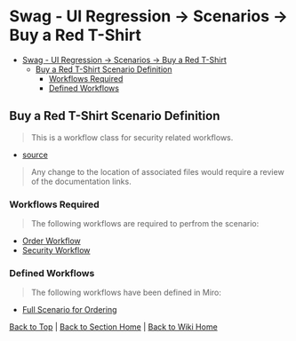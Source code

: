 # Swag - UI Regression -> Scenarios -> Buy a Red T-Shirt

<!-- TABLE OF CONTENTS -->

- [Swag - UI Regression -> Scenarios -> Buy a Red T-Shirt](#swag---ui-regression---scenarios---buy-a-red-t-shirt)
  - [Buy a Red T-Shirt Scenario Definition](#buy-a-red-t-shirt-scenario-definition)
    - [Workflows Required](#workflows-required)
    - [Defined Workflows](#defined-workflows)

## Buy a Red T-Shirt Scenario Definition

> This is a workflow class for security related workflows.

- [source](../../../src/tests/e2e/order.spec.ts)

> Any change to the location of associated files would require a review of the documentation links.

### Workflows Required

> The following workflows are required to perfrom the scenario:

- [Order Workflow](../../wiki/framework/customer-user/workflows/order-workflow.md)
- [Security Workflow](../../wiki/framework/customer-user/workflows/security-workflow.md)

### Defined Workflows

> The following workflows have been defined in Miro:

- [Full Scenario for Ordering](https://miro.com/app/board/uXjVPCl73TI=/?moveToWidget=3458764538813560317&cot=14)

[Back to Top](#buy-a-red-t-shirt-scenario-definition) | [Back to Section Home](./README.md) | [Back to Wiki Home](../README.md)
